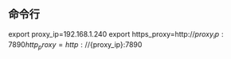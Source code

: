 ## 命令行

export proxy_ip=192.168.1.240
export https_proxy=http://${proxy_ip}:7890 http_proxy=http://${proxy_ip}:7890
